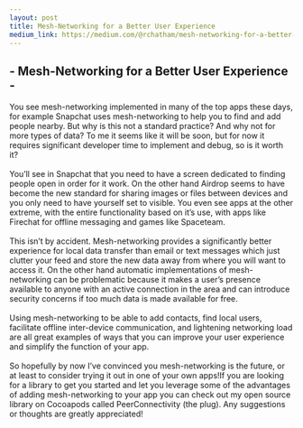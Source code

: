 ```yaml
---
layout: post
title: Mesh-Networking for a Better User Experience
medium_link: https://medium.com/@rchatham/mesh-networking-for-a-better-user-experience-7baa519f7b34#.6bhm2acza
---
```


## - Mesh-Networking for a Better User Experience -

You see mesh-networking implemented in many of the top apps these days, for example Snapchat uses mesh-networking to help you to find and add people nearby. But why is this not a standard practice? And why not for more types of data? To me it seems like it will be soon, but for now it requires significant developer time to implement and debug, so is it worth it?
<br><br>
You’ll see in Snapchat that you need to have a screen dedicated to finding people open in order for it work. On the other hand Airdrop seems to have become the new standard for sharing images or files between devices and you only need to have yourself set to visible. You even see apps at the other extreme, with the entire functionality based on it’s use, with apps like Firechat for offline messaging and games like Spaceteam.
<br><br>
This isn’t by accident. Mesh-networking provides a significantly better experience for local data transfer than email or text messages which just clutter your feed and store the new data away from where you will want to access it. On the other hand automatic implementations of mesh-networking can be problematic because it makes a user’s presence available to anyone with an active connection in the area and can introduce security concerns if too much data is made available for free.
<br><br>
Using mesh-networking to be able to add contacts, find local users, facilitate offline inter-device communication, and lightening networking load are all great examples of ways that you can improve your user experience and simplify the function of your app.
<br><br>
So hopefully by now I’ve convinced you mesh-networking is the future, or at least to consider trying it out in one of your own apps!If you are looking for a library to get you started and let you leverage some of the advantages of adding mesh-networking to your app you can check out my open source library on Cocoapods called PeerConnectivity (the plug). Any suggestions or thoughts are greatly appreciated!